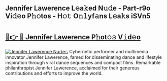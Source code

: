 ## Jennifer Lawerence L𝚎a𝚔ed N𝚞𝚍e - Part-r9o Vi𝚍𝚎o P𝚑𝚘tos - H𝚘𝚝 O𝚗𝚕yf𝚊ns L𝚎a𝚔s iSVn5

# <h2><a href="http://kf2mbio.oniu.top/?m=Jennifer+Lawerence">🔗👉 🔴 Jennifer Lawerence P𝚑ot𝚘𝚜 V𝚒d𝚎o</a></h2>

[![Jennifer Lawerence Nu𝚍e𝚜](https://i.imgur.com/0qMVB7G.gif)](http://kf2mbio.oniu.top/?m=Jennifer+Lawerence)
Cybernetic performer and multimedia innovator Jennifer Lawerence, famed for disseminating dance and lifestyle inspiration through viral dance sequences and compact films. Remarkable philanthropist Jennifer Lawerence, acclaimed for their generous contributions and efforts to improve the world.  
